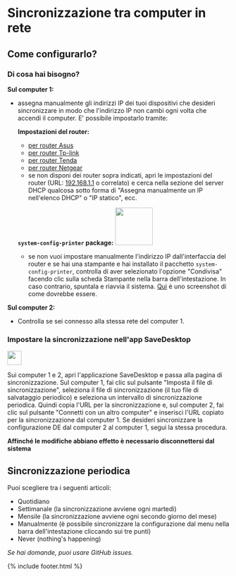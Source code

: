 # Sincronizzazione tra computer in rete
## Come configurarlo?
### Di cosa hai bisogno?
**Sul computer 1:**
- assegna manualmente gli indirizzi IP dei tuoi dispositivi che desideri sincronizzare in modo che l'indirizzo IP non cambi ogni volta che accendi il computer. E' possibile impostarlo tramite:

   **Impostazioni del router:**
   - [per router Asus](https://www.asus.com/support/FAQ/1000906/)
   - [per router Tp-link](https://www.tp-link.com/us/support/faq/170/)
   - [per router Tenda](https://www.tendacn.com/faq/3264.html)
   - [per router Netgear](https://kb.netgear.com/25722/How-do-I-reserve-an-IP-address-on-my-NETGEAR-router)
   - se non disponi dei router sopra indicati, apri le impostazioni del router (URL: [192.168.1.1](http://192.168.1.1) o correlato) e cerca nella sezione del server DHCP qualcosa sotto forma di "Assegna manualmente un IP nell'elenco DHCP" o "IP statico", ecc.
   
   **`system-config-printer` package:** <img src="https://github.com/vikdevelop/SaveDesktop/assets/83600218/ff4e742d-07e2-453f-8ace-b51b4f52d1dd" width="85">
   - se non vuoi impostare manualmente l'indirizzo IP dall'interfaccia del router e se hai una stampante e hai installato il pacchetto `system-config-printer`, controlla di aver selezionato l'opzione "Condivisa" facendo clic sulla scheda Stampante nella barra dell'intestazione. In caso contrario, spuntala e riavvia il sistema. [Qui](https://github-production-user-asset-6210df.s3.amazonaws.com/83600218/272054218-ff17c19b-98f5-41fe-8f34-40de275f0da4.png) è uno screenshot di come dovrebbe essere.

**Sul computer 2:**
- Controlla se sei connesso alla stessa rete del computer 1.

### Impostare la sincronizzazione nell'app SaveDesktop
<a href="https://www.youtube.com/watch?v=QccFR06oyXk"><img src="https://github.com/vikdevelop/SaveDesktop/assets/83600218/a4f8da24-7183-49e1-9a58-82092a42f124" height="32"></a>

Sui computer 1 e 2, apri l'applicazione SaveDesktop e passa alla pagina di sincronizzazione. Sul computer 1, fai clic sul pulsante "Imposta il file di sincronizzazione", seleziona il file di sincronizzazione (il tuo file di salvataggio periodico) e seleziona un intervallo di sincronizzazione periodica. Quindi copia l'URL per la sincronizzazione e, sul computer 2, fai clic sul pulsante "Connetti con un altro computer" e inserisci l'URL copiato per la sincronizzazione dal computer 1.
Se desideri sincronizzare la configurazione DE dal computer 2 al computer 1, segui la stessa procedura.

**Affinché le modifiche abbiano effetto è necessario disconnettersi dal sistema**

## Sincronizzazione periodica
Puoi scegliere tra i seguenti articoli:
- Quotidiano
- Settimanale (la sincronizzazione avviene ogni martedì)
- Mensile (la sincronizzazione avviene ogni secondo giorno del mese)
- Manualmente (è possibile sincronizzare la configurazione dal menu nella barra dell'intestazione cliccando sui tre punti)
- Never (nothing's happening)

_Se hai domande, puoi usare GitHub issues._

{% include footer.html %}
